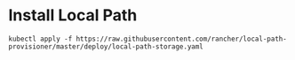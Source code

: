 # Install Local Path
```shell
kubectl apply -f https://raw.githubusercontent.com/rancher/local-path-provisioner/master/deploy/local-path-storage.yaml
```
